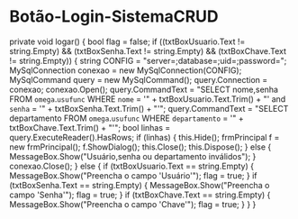 # Botão-Login-SistemaCRUD
private void logar()
        {
            bool flag = false;
            if ((txtBoxUsuario.Text != string.Empty) && (txtBoxSenha.Text != string.Empty) && (txtBoxChave.Text != string.Empty))
            {
                string CONFIG = "server=;database=;uid=;password=";
                MySqlConnection conexao = new MySqlConnection(CONFIG);
                MySqlCommand query = new MySqlCommand();
                query.Connection = conexao;
                conexao.Open();
                query.CommandText = "SELECT nome,senha FROM `omega`.`usufunc` WHERE `nome` = '" + txtBoxUsuario.Text.Trim() + "' and `senha` = '" + txtBoxSenha.Text.Trim() + "'";
                query.CommandText = "SELECT departamento FROM `omega`.`usufunc` WHERE `departamento` = '" + txtBoxChave.Text.Trim() + "'";
                bool linhas = query.ExecuteReader().HasRows;
                if (linhas)
                { 
                    this.Hide();
                    frmPrincipal f = new frmPrincipal();
                    f.ShowDialog();
                    this.Close();
                    this.Dispose();
                }
                else
                {
                    MessageBox.Show("Usuário,senha ou departamento inválidos");
                }
                conexao.Close();
            }
            else
            {
                if (txtBoxUsuario.Text == string.Empty)
                {
                    MessageBox.Show("Preencha o campo 'Usuário'");
                    flag = true;
                }
                if (txtBoxSenha.Text == string.Empty)
                {
                    MessageBox.Show("Preencha o campo 'Senha'");
                    flag = true;
                }
                if (txtBoxChave.Text == string.Empty)
                {
                    MessageBox.Show("Preencha o campo 'Chave'");
                    flag = true;
                }
            }
        }
